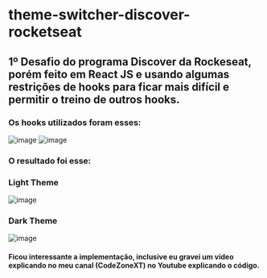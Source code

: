 # theme-switcher-discover-rocketseat
## 1º Desafio do programa Discover da Rockeseat, porém feito em React JS e usando algumas restrições de hooks para ficar mais difícil e permitir o treino de outros hooks.

### Os hooks utilizados foram esses:

![image](https://user-images.githubusercontent.com/52046972/149240264-c5b82f1b-e249-48e7-982f-e7a4fb918651.png)
![image](https://user-images.githubusercontent.com/52046972/149240295-a82000b4-87b4-4e50-9383-1501ca2d0b20.png)

### O resultado foi esse:
### Light Theme
![image](https://user-images.githubusercontent.com/52046972/149240159-a2c2b814-81ea-4fab-bfd3-8be2197530ea.png)
### Dark Theme
![image](https://user-images.githubusercontent.com/52046972/149240079-6db94805-3faa-4add-810a-f9d5406f886f.png)

#### Ficou interessante a implementação, inclusive eu gravei um vídeo explicando no meu canal (CodeZoneXT) no Youtube explicando o código.
